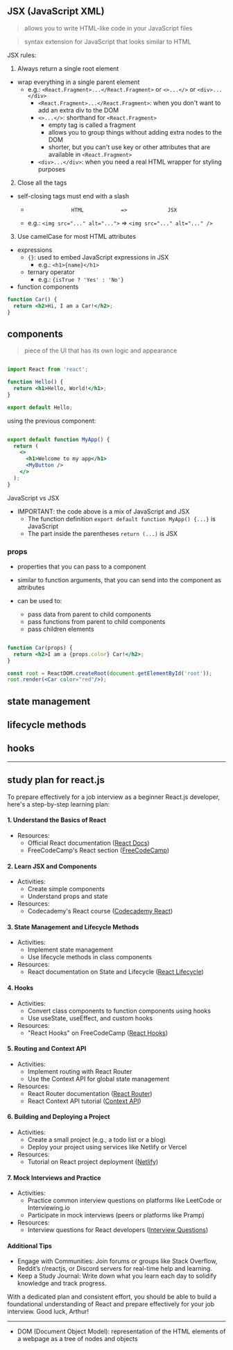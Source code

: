 
## JSX (JavaScript XML)

> allows you to write HTML-like code in your JavaScript files

> syntax extension for JavaScript that looks similar to HTML

JSX rules:
1. Always return a single root element
  - wrap everything in a single parent element
    - e.g.: `<React.Fragment>...</React.Fragment>` or `<>...</>` or `<div>...</div>`
      - `<React.Fragment>...</React.Fragment>`: when you don't want to add an extra div to the DOM
      - `<>...</>`: shorthand for `<React.Fragment>`
        - empty tag is called a fragment
        - allows you to group things without adding extra nodes to the DOM
        - shorter, but you can't use key or other attributes that are available in `<React.Fragment>`
      - `<div>...</div>`: when you need a real HTML wrapper for styling purposes
2. Close all the tags
  - self-closing tags must end with a slash
    -                   HTML            =>             JSX
    - e.g.: `<img src="..." alt="...">` => `<img src="..." alt="..." />`
3. Use camelCase for most HTML attributes

- expressions
  - `{}`: used to embed JavaScript expressions in JSX
    - e.g.: `<h1>{name}</h1>`
  - ternary operator
    - e.g.: `{isTrue ? 'Yes' : 'No'}`
- function components

```jsx
function Car() {
  return <h2>Hi, I am a Car!</h2>;
}
```
## components

> piece of the UI that has its own logic and appearance

```jsx

import React from 'react';

function Hello() {
  return <h1>Hello, World!</h1>;
}

export default Hello;

```

using the previous component:

```jsx

export default function MyApp() {
  return (
    <>
      <h1>Welcome to my app</h1>
      <MyButton />
    </>
  );
}

```

JavaScript vs JSX
- IMPORTANT: the code above is a mix of JavaScript and JSX
  - The function definition `export default function MyApp() {...}` is JavaScript
  - The part inside the parentheses `return (...)` is JSX


### props

- properties that you can pass to a component
- similar to function arguments, that you can send into the component as attributes

- can be used to:
  - pass data from parent to child components
  - pass functions from parent to child components
  - pass children elements

```jsx

function Car(props) {
  return <h2>I am a {props.color} Car!</h2>;
}

const root = ReactDOM.createRoot(document.getElementById('root'));
root.render(<Car color="red"/>);

```

## state management
## lifecycle methods
## hooks

---

## study plan for react.js

To prepare effectively for a job interview as a beginner React.js developer, here's a step-by-step learning plan:

#### 1. Understand the Basics of React
- Resources:
  - Official React documentation ([React Docs](https://reactjs.org/docs/getting-started.html))
  - FreeCodeCamp's React section ([FreeCodeCamp](https://www.freecodecamp.org/learn/front-end-development-libraries/))

#### 2. Learn JSX and Components
- Activities:
  - Create simple components
  - Understand props and state
- Resources:
  - Codecademy's React course ([Codecademy React](https://www.codecademy.com/learn/react-101))

#### 3. State Management and Lifecycle Methods
- Activities:
  - Implement state management
  - Use lifecycle methods in class components
- Resources:
  - React documentation on State and Lifecycle ([React Lifecycle](https://reactjs.org/docs/state-and-lifecycle.html))

#### 4. Hooks
- Activities:
  - Convert class components to function components using hooks
  - Use useState, useEffect, and custom hooks
- Resources:
  - "React Hooks" on FreeCodeCamp ([React Hooks](https://www.freecodecamp.org/news/an-introduction-to-react-hooks-12843fcd2fd9/))

#### 5. Routing and Context API
- Activities:
  - Implement routing with React Router
  - Use the Context API for global state management
- Resources:
  - React Router documentation ([React Router](https://reactrouter.com/))
  - React Context API tutorial ([Context API](https://reactjs.org/docs/context.html))

#### 6. Building and Deploying a Project
- Activities:
  - Create a small project (e.g., a todo list or a blog)
  - Deploy your project using services like Netlify or Vercel
- Resources:
  - Tutorial on React project deployment ([Netlify](https://www.netlify.com/blog/2016/07/20/introducing-deploy-previews-in-netlify/))

#### 7. Mock Interviews and Practice
- Activities:
  - Practice common interview questions on platforms like LeetCode or Interviewing.io
  - Participate in mock interviews (peers or platforms like Pramp)
- Resources:
  - Interview questions for React developers ([Interview Questions](https://www.interviewbit.com/react-interview-questions/))

#### Additional Tips
- Engage with Communities: Join forums or groups like Stack Overflow, Reddit’s r/reactjs, or Discord servers for real-time help and learning.
- Keep a Study Journal: Write down what you learn each day to solidify knowledge and track progress.

With a dedicated plan and consistent effort, you should be able to build a foundational understanding of React and prepare effectively for your job interview. Good luck, Arthur!

---

- DOM (Document Object Model): representation of the HTML elements of a webpage as a tree of nodes and objects
